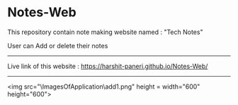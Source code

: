 # Notes-Web
This repository contain note making website named : "Tech Notes" 


User can Add or delete their notes
__________________________________________________
Live link of this website : https://harshit-paneri.github.io/Notes-Web/
__________________________________________________
<img src="\ImagesOfApplication\add1.png" height = width="600" height="600">
